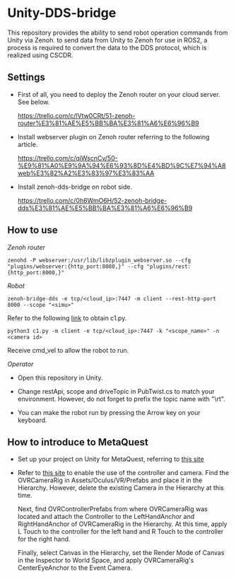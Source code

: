 # Unity-DDS-bridge
This repository provides the ability to send robot operation commands from Unity via Zenoh. to send data from Unity to Zenoh for use in ROS2, a process is required to convert the data to the DDS protocol, which is realized using CSCDR.

## Settings
- First of all, you need to deploy the Zenoh router on your cloud server. See below.

  https://trello.com/c/lVtw0CRt/51-zenoh-router%E3%81%AE%E5%BB%BA%E3%81%A6%E6%96%B9

- Install webserver plugin on Zenoh router referring to the following article.

  https://trello.com/c/qiWscnCv/50-%E9%81%A0%E9%9A%94%E6%93%8D%E4%BD%9C%E7%94%A8web%E3%82%A2%E3%83%97%E3%83%AA

- Install zenoh-dds-bridge on robot side.

  https://trello.com/c/0h6WmO6H/52-zenoh-bridge-dds%E3%81%AE%E5%BB%BA%E3%81%A6%E6%96%B9

## How to use

*Zenoh router*

```
zenohd -P webserver:/usr/lib/libzplugin_webserver.so --cfg "plugins/webserver:{http_port:8080,}" --cfg "plugins/rest:{http_port:8000,}"
```

*Robot*
```
zenoh-bridge-dds -e tcp/<cloud_ip>:7447 -m client --rest-http-port 8000 --scope "<simu>"
```
Refer to the following [link](https://trello.com/c/vDoDqjL4/53-zenoh%E3%82%92%E7%94%A8%E3%81%84%E3%81%9F%E4%BD%8E%E9%81%85%E5%BB%B6%E6%98%A0%E5%83%8F%E9%85%8D%E4%BF%A1) to obtain c1.py.
```
python3 c1.py -m client -e tcp/<cloud_ip>:7447 -k "<scope_name>" -n <camera id>
```
Receive cmd_vel to allow the robot to run.

*Operator*
- Open this repository in Unity.

- Change restApi, scope and driveTopic in PubTwist.cs to match your environment. However, do not forget to prefix the topic name with "\rt".

- You can make the robot run by pressing the Arrow key on your keyboard.

## How to introduce to MetaQuest

- Set up your project on Unity for MetaQuest, referring to [this site](https://note.com/npaka/n/n749a134d0c11)

- Refer to [this site](https://tech.framesynthesis.co.jp/unity/metaquest/) to enable the use of the controller and camera.
  Find the OVRCameraRig in Assets/Oculus/VR/Prefabs and place it in the Hierarchy. However, delete the existing Camera in the Hierarchy at this time.

  Next, find OVRControllerPrefabs from where OVRCameraRig was located and attach the Controller to the LeftHandAnchor and RightHandAnchor of OVRCameraRig in the Hierarchy. At this time, apply L Touch to the controller for the left hand and R Touch to the controller for the right hand.

  Finally, select Canvas in the Hierarchy, set the Render Mode of Canvas in the Inspector to World Space, and apply OVRCameraRig's CenterEyeAnchor to the Event Camera.
